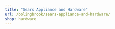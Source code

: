 ```yaml
---
title: "Sears Appliance and Hardware"
url: /bolingbrook/sears-appliance-and-hardware/
shop: hardware
---
```

